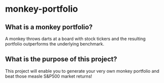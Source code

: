 # monkey-portfolio

## What is a monkey portfolio?
A monkey throws darts at a board with stock tickers and the resulting portfolio outperforms the underlying benchmark.

## What is the purpose of this project?
This project will enable you to generate your very own monkey portfolio and beat those measle S&P500 market returns!